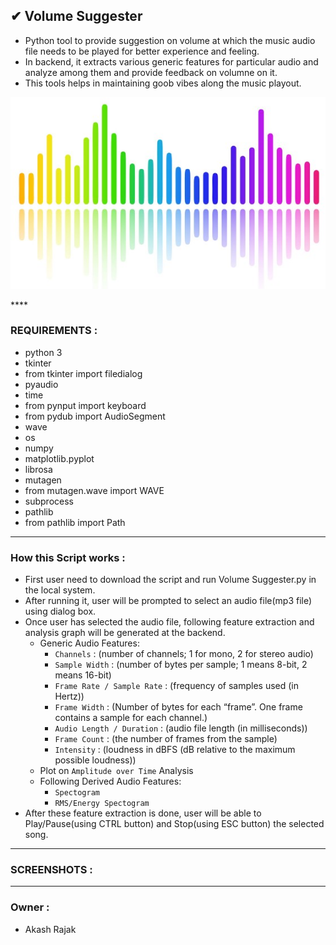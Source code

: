 ## ✔ Volume Suggester
- Python tool to provide suggestion on volume at which the music audio file needs to be played for better experience and feeling.
- In backend, it extracts various generic features for particular audio and analyze among them and provide feedback on volumne on it.  
- This tools helps in maintaining goob vibes along the music playout.
<p align="center">
	<img width = 1000 src="Images/Template Image.jpg" />
</p>
****

### REQUIREMENTS :
- python 3
- tkinter
- from tkinter import filedialog
- pyaudio
- time
- from pynput import keyboard
- from pydub import AudioSegment
- wave
- os
- numpy
- matplotlib.pyplot
- librosa
- mutagen
- from mutagen.wave import WAVE
- subprocess
- pathlib
- from pathlib import Path

****

### How this Script works :
- First user need to download the script and run Volume Suggester.py in the local system.
- After running it, user will be prompted to select an audio file(mp3 file) using dialog box.
- Once user has selected the audio file, following feature extraction and analysis graph will be generated at the backend.
	- Generic Audio Features:
		- `Channels` : (number of channels; 1 for mono, 2 for stereo audio)
		- `Sample Width` : (number of bytes per sample; 1 means 8-bit, 2 means 16-bit)
		- `Frame Rate / Sample Rate` : (frequency of samples used (in Hertz))
		- `Frame Width` : (Number of bytes for each “frame”. One frame contains a sample for each channel.)
		- `Audio Length / Duration` : (audio file length (in milliseconds))
		- `Frame Count` : (the number of frames from the sample)
		- `Intensity` : (loudness in dBFS (dB relative to the maximum possible loudness))
	- Plot on `Amplitude over Time` Analysis
	- Following Derived Audio Features:
		- `Spectogram`
		- `RMS/Energy Spectogram`
- After these feature extraction is done, user will be able to Play/Pause(using CTRL button) and Stop(using ESC button) the selected song.

****

### SCREENSHOTS :

<p align="center">

</p>

****

### Owner :
- Akash Rajak
